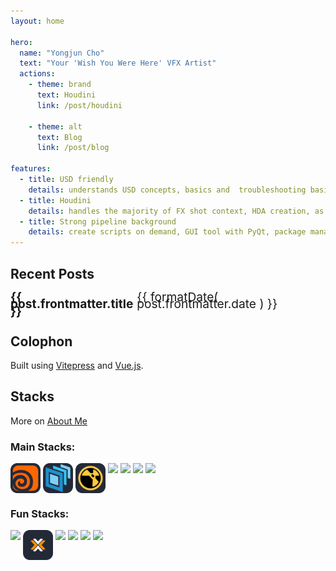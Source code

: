 ```yaml
---
layout: home

hero:
  name: "Yongjun Cho"
  text: "Your 'Wish You Were Here' VFX Artist"
  actions:
    - theme: brand
      text: Houdini
      link: /post/houdini
      
    - theme: alt
      text: Blog
      link: /post/blog

features:
  - title: USD friendly
    details: understands USD concepts, basics and  troubleshooting basic problems.
  - title: Houdini
    details: handles the majority of FX shot context, HDA creation, as well as versioning and management.​
  - title: Strong pipeline background
    details: create scripts on demand, GUI tool with PyQt, package management with Rez. Fluent working in *nix, Win, Mac environment.
---
```


<script setup>
    
import { data as posts } from './posts.data'
import formatDate from '/.vitepress/theme/utils/formatDate';
</script>

## Recent Posts

<ul>
  <li v-for="post of posts.slice(0,3)">
      <strong><a :href="post.url">{{ post.frontmatter.title }}</a></strong><br/>
      <span>{{ formatDate( post.frontmatter.date ) }}</span>
  </li>
</ul>

## Colophon

Built using [Vitepress](https://vitepress.dev) and [Vue.js](https://vuejs.org).


## Stacks

More on [About Me](about.md)

### Main Stacks:

<p align="left" style="display: flex; gap: 4px;">
  <img src="/assets/icon/houdini.svg" width="48" height="48"/>
  <img src="/assets/icon/usd.svg" width="48" height="48"/>
  <img src="/assets/icon/nuke.svg" width="48" height="48"/>
  <img src="https://skillicons.dev/icons?i=py&theme=dark" />
  <img src="https://skillicons.dev/icons?i=qt&theme=dark" />
  <img src="https://skillicons.dev/icons?i=linux&theme=dark"/>  
  <img src="https://skillicons.dev/icons?i=git&theme=dark"/>
</p>

### Fun Stacks:

<p align="left" style="display: flex; gap: 4px;">
  <img src="https://skillicons.dev/icons?i=vite&theme=dark"/>
  <img src="/assets/icon/proxmox.svg" width="48" height="48"/>
  <img src="https://skillicons.dev/icons?i=vscode&theme=dark"/>
  <img src="https://skillicons.dev/icons?i=vim&theme=dark"/>
  <img src="https://skillicons.dev/icons?i=docker&theme=dark"/>
  <img src="https://skillicons.dev/icons?i=obsidian&theme=dark"/>
</p>


<style scoped>
ul {
    list-style-type: none;
    padding-left: 0;
    font-size: 1.2rem;
    line-height: 0.6;
}

li {
    display: flex;
    justify-content: space-between;
}

li span {
    font-family: var(--vp-font-family-mono);
    font-size: var(--vp-code-font-size);
    color: var(--vp-c-font-color);
}
</style>